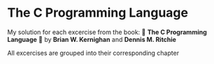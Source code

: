 # The C Programming Language 

My solution for each excercise from the book: 
:book: **The C Programming Language** :book:
by **Brian W. Kernighan** and **Dennis M. Ritchie**

All excercises are grouped into their corresponding chapter